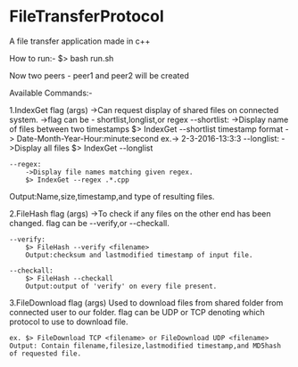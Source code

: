 # FileTransferProtocol
A file transfer application made in c++

How to run:-
$> bash run.sh

Now two peers - peer1 and peer2 will be created

Available Commands:-

1.IndexGet flag (args)
	->Can request display of shared files on connected system.
	->flag can be - shortlist,longlist,or regex
	--shortlist:
		->Display name of files between two timestamps
		$> IndexGet --shortlist <starttimestamp> <endtimestamp>
		timestamp format -> Date-Month-Year-Hour:minute:second ex.-> 2-3-2016-13:3:3
	--longlist:
		->Display all files
		$> IndexGet --longlist

	--regex:
		->Display file names matching given regex.
		$> IndexGet --regex .*.cpp

Output:Name,size,timestamp,and type of resulting files.



2.FileHash flag (args)
	->To check if any files on the other end has been changed.
	flag can be --verify,or --checkall.

	--verify:
		$> FileHash --verify <filename>
		Output:checksum and lastmodified timestamp of input file.

	--checkall:
		$> FileHash --checkall
		Output:output of 'verify' on every file present.

		
3.FileDownload flag (args)
	Used to download files from shared folder from connected user to our folder.
	flag can be UDP or TCP denoting which protocol to use to download file.

	ex. $> FileDownload TCP <filename> or FileDownload UDP <filename>
	Output: Contain filename,filesize,lastmodified timestamp,and MD5hash of requested file.
